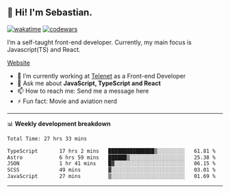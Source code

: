 ## 👋 Hi! I'm Sebastian.

[![wakatime](https://wakatime.com/badge/user/df0036c6-328a-4a39-be9b-e49417ed22a1.svg)](https://wakatime.com/@df0036c6-328a-4a39-be9b-e49417ed22a1)
[![codewars](https://www.codewars.com/users/sebavuye/badges/small)](https://www.codewars.com/users/sebavuye)

I’m a self-taught front-end developer. Currently, my main focus is Javascript(TS) and React.

[Website](https://sebastianvuye.be)

- 🔭 I’m currently working at [Telenet](https://telenet.be/) as a Front-end Developer
- 💬 Ask me about **JavaScript, TypeScript and React**
- 📫 How to reach me: Send me a message here
- ⚡ Fun fact: Movie and aviation nerd

-------

📊 **Weekly development breakdown**

<!--START_SECTION:waka-->

```txt
Total Time: 27 hrs 33 mins

TypeScript       17 hrs 2 mins   ███████████████▒░░░░░░░░░   61.81 %
Astro            6 hrs 59 mins   ██████▒░░░░░░░░░░░░░░░░░░   25.38 %
JSON             1 hr 41 mins    █▓░░░░░░░░░░░░░░░░░░░░░░░   06.15 %
SCSS             49 mins         ▓░░░░░░░░░░░░░░░░░░░░░░░░   03.01 %
JavaScript       27 mins         ▒░░░░░░░░░░░░░░░░░░░░░░░░   01.69 %
```

<!--END_SECTION:waka-->
-------
